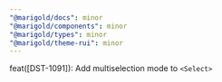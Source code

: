 ```yaml
---
"@marigold/docs": minor
"@marigold/components": minor
"@marigold/types": minor
"@marigold/theme-rui": minor
---
```


feat([DST-1091]): Add multiselection mode to `<Select>`
